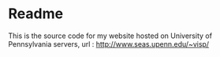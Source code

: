 # Readme
This is the source code for my website hosted on University of Pennsylvania servers,
url : http://www.seas.upenn.edu/~visp/